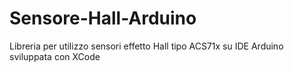 # Sensore-Hall-Arduino
Libreria per utilizzo sensori effetto Hall tipo ACS71x su IDE Arduino sviluppata con XCode
